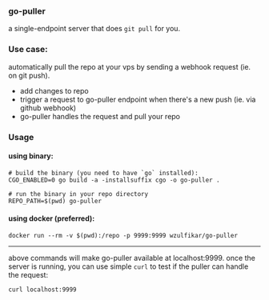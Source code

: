 ### go-puller

a single-endpoint server that does `git pull` for you.

### Use case:

automatically pull the repo at your vps by sending a webhook request (ie. on git push). 

- add changes to repo
- trigger a request to go-puller endpoint when there's a new push (ie. via github webhook)
- go-puller handles the request and pull your repo

### Usage

#### using binary:

```
# build the binary (you need to have `go` installed):
CGO_ENABLED=0 go build -a -installsuffix cgo -o go-puller .

# run the binary in your repo directory
REPO_PATH=$(pwd) go-puller
```

#### using docker (preferred):

```
docker run --rm -v $(pwd):/repo -p 9999:9999 wzulfikar/go-puller
```

---

above commands will make go-puller available at localhost:9999. once the server is running, you can use simple `curl` to test if the puller can handle the request:

```
curl localhost:9999
```
